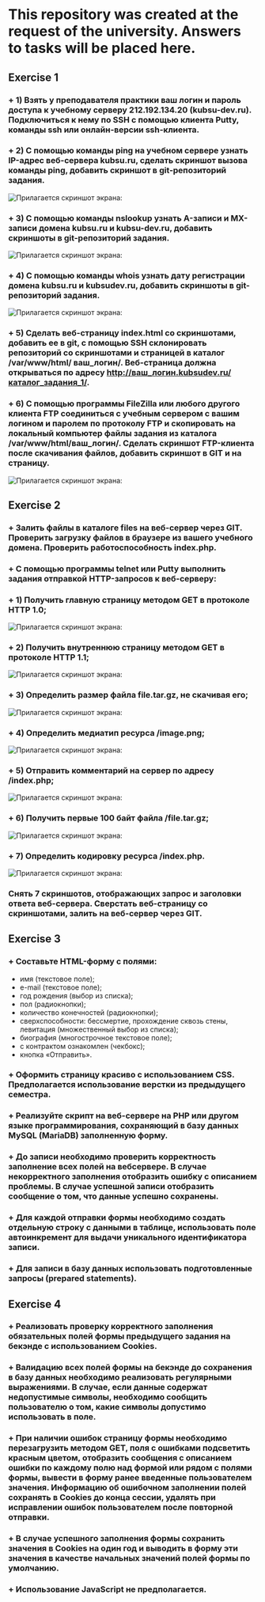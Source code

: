 # This repository was created at the request of the university. Answers to tasks will be placed here.
## Exercise 1
### + 1) Взять у преподавателя практики ваш логин и пароль доступа к учебному серверу 212.192.134.20 (kubsu-dev.ru). Подключиться к нему по SSH с помощью клиента Putty, команды ssh или онлайн-версии ssh-клиента.
### + 2) С помощью команды ping на учебном сервере узнать IP-адрес веб-сервера kubsu.ru, сделать скриншот вызова команды ping, добавить скриншот в git-репозиторий задания.
![Прилагается скриншот экрана:](screens/for_1_number/Number_2.png?raw=true "Окно программы putty при выполнении задания 2")
### + 3) С помощью команды nslookup узнать A-записи и MX-записи домена kubsu.ru и kubsu-dev.ru, добавить скриншоты в git-репозиторий задания.
![Прилагается скриншот экрана:](screens/for_1_number/Number_3.png?raw=true "Окно программы putty при выполнении задания 3")
### + 4) С помощью команды whois узнать дату регистрации домена kubsu.ru и kubsudev.ru, добавить скриншоты в git-репозиторий задания.
![Прилагается скриншот экрана:](screens/for_1_number/Number_4.png?raw=true "Окно программы putty при выполнении задания 4")
### + 5) Сделать веб-страницу  index.html со скриншотами, добавить ее в git, с помощью SSH склонировать репозиторий со скриншотами и страницей в каталог /var/www/html/ ваш_логин/. Веб-страница должна открываться по адресу http://ваш_логин.kubsudev.ru/каталог_задания_1/.
### + 6) С помощью программы FileZilla или любого другого клиента FTP соединиться с учебным сервером с вашим логином и паролем по протоколу FTP и скопировать на локальный компьютер файлы задания из каталога /var/www/html/ваш_логин/. Сделать скриншот FTP-клиента после скачивания файлов, добавить скриншот в GIT и на страницу.
![Прилагается скриншот экрана:](screens/for_1_number/Number_6.png?raw=true "Окно программы FileZilla при выполнении задания 6")
## Exercise 2
### + Залить файлы в каталоге files на веб-сервер через GIT. Проверить  загрузку файлов в браузере из вашего учебного домена. Проверить работоспособность index.php.
### + С помощью программы telnet или Putty выполнить задания отправкой HTTP-запросов к веб-серверу:
### + 1) Получить главную страницу методом GET в протоколе HTTP 1.0;
![Прилагается скриншот экрана:](web2/1.png?raw=true "Окно программы putty при выполнении задания 1")
### + 2) Получить внутреннюю страницу методом GET в протоколе HTTP 1.1;
![Прилагается скриншот экрана:](web2/2.png?raw=true "Окно программы putty при выполнении задания 2")
### + 3) Определить размер файла file.tar.gz, не скачивая его;
![Прилагается скриншот экрана:](web2/3.png?raw=true "Окно программы putty при выполнении задания 3")
### + 4) Определить медиатип ресурса /image.png;
![Прилагается скриншот экрана:](web2/4.png?raw=true "Окно программы putty при выполнении задания 4")
### + 5) Отправить комментарий на сервер по адресу /index.php;
![Прилагается скриншот экрана:](web2/5.png?raw=true "Окно программы putty при выполнении задания 5")
### + 6) Получить первые 100 байт файла /file.tar.gz;
![Прилагается скриншот экрана:](web2/6.png?raw=true "Окно программы putty при выполнении задания 6")
### + 7) Определить кодировку ресурса /index.php.
![Прилагается скриншот экрана:](web2/7.png?raw=true "Окно программы putty при выполнении задания 7")
### Снять 7 скриншотов, отображающих запрос и заголовки ответа веб-сервера. Сверстать веб-страницу со скриншотами, залить на веб-сервер через GIT.
## Exercise 3
### + Составьте HTML-форму с полями:
- имя (текстовое поле);
- e-mail (текстовое поле);
- год рождения (выбор из списка);
- пол (радиокнопки);
- количество конечностей (радиокнопки);
- сверхспособности: бессмертие, прохождение сквозь стены, левитация (множественный выбор из списка);
- биография (многострочное текстовое поле);
- с контрактом ознакомлен (чекбокс);
- кнопка «Отправить».
### + Оформить страницу красиво с использованием CSS. Предполагается использование верстки из предыдущего семестра.
### + Реализуйте скрипт на веб-сервере на PHP или другом языке программирования, сохраняющий в базу данных MySQL (MariaDB) заполненную форму.
### + До записи необходимо проверить корректность заполнение всех полей на вебсервере. В случае некорректного заполнения отобразить ошибку с описанием проблемы. В случае успешной записи отобразить сообщение о том, что данные успешно сохранены.
### + Для каждой отправки формы необходимо создать отдельную строку с данными в таблице, использовать поле автоинкремент для выдачи уникального идентификатора записи.
### + Для записи в базу данных использовать подготовленные запросы (prepared statements).
## Exercise 4
### + Реализовать проверку корректного заполнения обязательных полей формы предыдущего задания на бекэнде с использованием Cookies.
### + Валидацию всех полей формы на бекэнде до сохранения в базу данных необходимо реализовать регулярными выражениями. В случае, если данные содержат недопустимые символы, необходимо сообщить пользователю о том, какие символы допустимо использовать в поле.
### + При наличии ошибок страницу формы необходимо перезагрузить методом GET, поля с ошибками подсветить красным цветом, отобразить сообщения с описанием ошибки по каждому полю над формой или рядом с полями формы, вывести в форму ранее введенные пользователем значения. Информацию об ошибочном заполнении полей сохранять в Cookies до конца сессии, удалять при исправлении ошибок пользователем после повторной отправки.
### + В случае успешного заполнения формы сохранить значения в Cookies на один год и выводить в форму эти значения в качестве начальных значений полей формы по умолчанию.
### + Использование JavaScript не предполагается.
